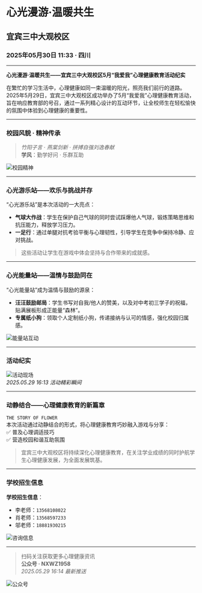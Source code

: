 # 心光漫游·温暖共生  
## 宜宾三中大观校区  
### 2025年05月30日 11:33 · 四川  

---

**心光漫游·温暖共生——宜宾三中大观校区5月“我爱我”心理健康教育活动纪实**  

在繁忙的学习生活中，心理健康如同一束温暖的阳光，照亮我们前行的道路。2025年5月29日，宜宾三中大观校区成功举办了5月“我爱我”心理健康教育活动，旨在响应教育部的号召，通过一系列精心设计的互动环节，让全校师生在轻松愉快的氛围中体验到心理健康的重要性。  

---

### 校园风貌 · 精神传承
> *竹阳子言 · 燕棠剑新 · 拼搏自强刘逸春献*  
> **学风**：勤学好问 · 乐群互助  

![校园精神](mmexport1748725395019.jpg)

---

### 心光游乐站——欢乐与挑战并存  
“心光游乐站”是本次活动的一大亮点：  
- **气球大作战**：学生在保护自己气球的同时尝试踩爆他人气球，锻炼策略思维和抗压能力，释放学习压力。  
- **一足行**：通过单腿对抗考验平衡与心理韧性，引导学生在竞争中保持冷静、应对挑战。  
> 这些活动让学生在游戏中体会坚持与合作带来的成就感。  

---

### 心光能量站——温情与鼓励同在  
“心光能量站”成为温情与鼓励的源泉：  
- **汪汪鼓励邮局**：学生书写对自我/他人的赞美，以及对中考初三学子的祝福，贴满展板形成正能量“森林”。  
- **专属纸小狗**：领取个人定制纸小狗，传递接纳与认可的情感，强化校园归属感。  

![能量站互动](mmexport1748725388256.jpg)

---

### 活动纪实
![活动现场](mmexport1748725381418.jpg)  
*2025.05.29 16:13 活动精彩瞬间*  

---

### 动静结合——心理健康教育的新篇章  
`THE STORY OF FLOWER`  
本次活动通过动静结合的形式，将心理健康教育巧妙融入游戏与分享：  
✅ 普及心理调适技巧  
✅ 营造校园和谐互助氛围  
> 宜宾三中大观校区将持续深化心理健康教育，在关注学业成绩的同时护航学生心理健康发展，为全面发展筑基。  

---

### 学校招生信息  
**学校招生信息**：  
- 李老师：`13568108022`  
- 肖老师：`13568597233`  
- 邬老师：`18881930215`  

![咨询信息](mmexport1748725366501.jpg)

---

> 扫码关注获取更多心理健康资讯  
> **公众号 · NXWZ1958**  
> *2025.05.29 16:14 最新推送*  

![公众号](mmexport1748725378194.jpg)
